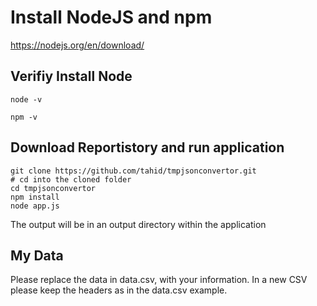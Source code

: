 # Install NodeJS and npm

https://nodejs.org/en/download/

## Verifiy Install Node
```console
node -v

npm -v
```
## Download Reportistory and run application

```console
git clone https://github.com/tahid/tmpjsonconvertor.git
# cd into the cloned folder
cd tmpjsonconvertor 
npm install
node app.js
```

The output will be in an output directory within the application

## My Data
Please replace the data in data.csv, with your information.
In a new CSV please keep the headers as in the data.csv example.